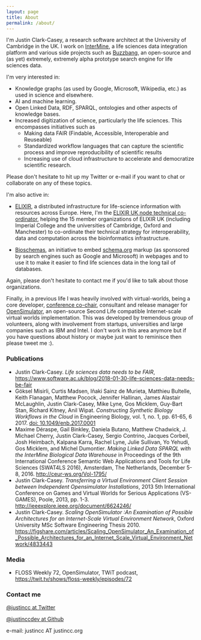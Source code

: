 ```yaml
---
layout: page
title: About
permalink: /about/
---
```


I'm Justin Clark-Casey, a research software architect at the University of Cambridge in the UK.  I work on 
[InterMine](http://intermine.org), a life sciences data integration platform and various side projects such as 
[Buzzbang](http://buzzbang.science), an open-source and (as yet) extremely, extremely alpha prototype search engine for 
life sciences data.

I'm very interested in:

* Knowledge graphs (as used by Google, Microsoft, Wikipedia, etc.) as used in science and 
elsewhere.
* AI and machine learning.
* Open Linked Data, RDF, SPARQL, ontologies and other aspects of knowledge bases.
* Increased digitization of science, particularly the life sciences. This encompasses initiatives such as 
  * Making data FAIR (Findable, Accessible, Interoperable and Reuseable)
  * Standardized workflow languages that can capture the scientific process and improve reproducibility of scientific 
  results
  * Increasing use of cloud infrastructure to accelerate and democratize scientific research.
  
Please don't hesitate to hit up my Twitter or e-mail if you want to chat or collaborate on any of these topics.

I'm also active in: 

* [ELIXIR](https://www.elixir-europe.org/), a distributed infrastructure for life-science information with resources
across Europe.  Here, I'm the [ELIXIR UK node technical co-ordinator](http://www.elixiruknode.org/key-roles/), 
helping the 15 member organizations of ELIXIR UK (including Imperial College and the universities of Cambridge, Oxford
and Manchester) to co-ordinate their technical strategy for interoperability, data and computation across the 
bioinformatics infrastructure.

* [Bioschemas](http://bioschemas.org), an initiative to embed [schema.org](https://schema.org) markup (as sponsored by
search engines such as Google and Microsoft) in webpages and to use it to make it easier to find life sciences data in 
the long tail of databases.

Again, please don't hesitate to contact me if you'd like to talk about those organizations.

Finally, in a previous life I was heavily involved with virtual-worlds, being a core developer, [conference co-chair](http://conference.opensimulator.org/2013/staff/), 
consultant and release manager for [OpenSimulator](http://opensimulator.org), an open-source Second Life compatible Internet-scale virtual
worlds implementation. This was developed by tremendous group of volunteers, along with involvement from startups, 
universities and large companies such as IBM and Intel. I don't work in this area anymore but if you have questions about history or maybe just want to
reminisce then please tweet me :).

### Publications

* Justin Clark-Casey. *Life sciences data needs to be FAIR*, https://www.software.ac.uk/blog/2018-01-30-life-sciences-data-needs-be-fair
* Göksel Misirli, Curtis Madsen, Iñaki Sainz de Murieta, Matthieu Bultelle, Keith Flanagan, Matthew Pocock, Jennifer 
Hallinan, James Alastair McLaughlin, Justin Clark-Casey, Mike Lyne, Gos Micklem, Guy-Bart Stan, Richard Kitney, Anil 
Wipat. *Constructing Synthetic Biology Workflows in the Cloud* in Engineering Biology, vol. 1, no. 1, pp. 61-65, 6 2017.
[doi: 10.1049/enb.2017.0001](http://ieeexplore.ieee.org/document/7991640/)
* Maxime Déraspe, Gail Binkley, Daniela Butano, Matthew Chadwick, J. Michael Cherry, Justin Clark-Casey, Sergio 
Contrino, Jacques Corbeil, Josh Heimbach, Kalpana Karra, Rachel Lyne, Julie Sullivan, Yo Yehudi, Gos Micklem, and Michel
Dumontier. *Making Linked Data SPARQL with the InterMine Biological Data Warehouse* in Proceedings of the 9th 
International Conference Semantic Web Applications and Tools for Life Sciences (SWAT4LS 2016), Amsterdam, The 
Netherlands, December 5-8, 2016. http://ceur-ws.org/Vol-1795/
* Justin Clark-Casey. *Transferring a Virtual Environment Client Session between Independent Opensimulator 
Installations*, 2013 5th International Conference on Games and Virtual Worlds for Serious Applications (VS-GAMES), 
Poole, 2013, pp. 1-3. http://ieeexplore.ieee.org/document/6624246/
* Justin Clark-Casey. *Scaling OpenSimulator :An Examination of Possible Architectures for an Internet-Scale Virtual 
Environment Network*, Oxford University MSc Software Engineering Thesis 2010. 
https://figshare.com/articles/Scaling_OpenSimulator_An_Examination_of_Possible_Architectures_for_an_Internet_Scale_Virtual_Environment_Network/4833443

### Media

* FLOSS Weekly 72, OpenSimulator, TWiT podcast, https://twit.tv/shows/floss-weekly/episodes/72

### Contact me

[@justincc at Twitter](https://twitter.com/justincc)

[@justinccdev at Github](https://github.com/justinccdev)

e-mail: justincc AT justincc.org
